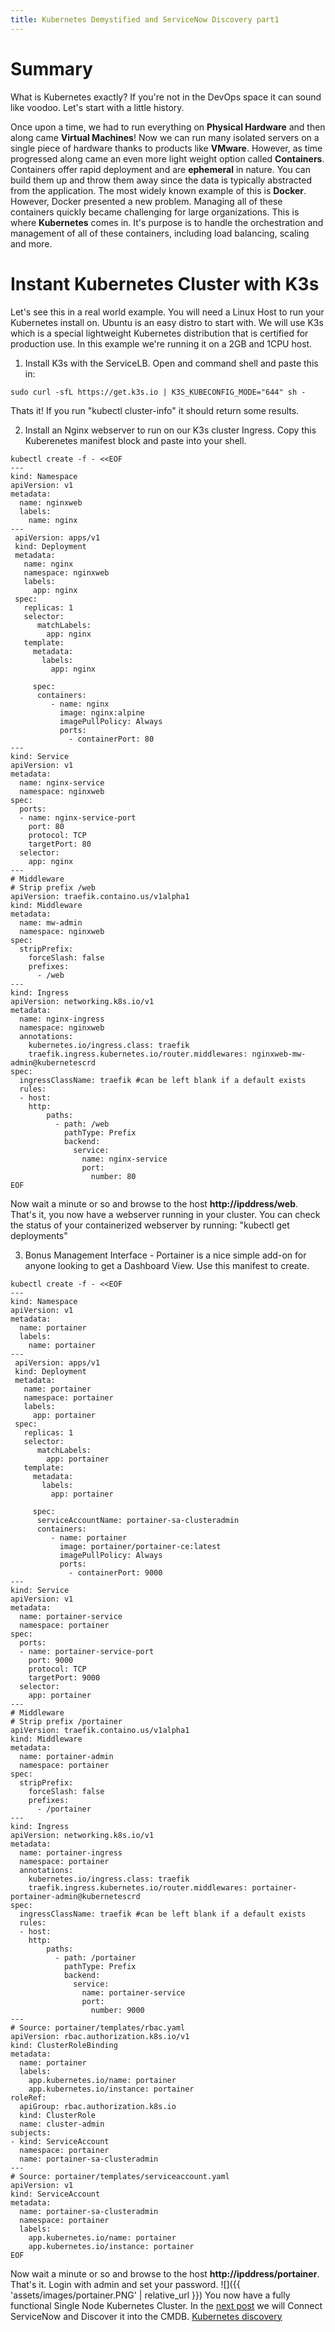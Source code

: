 ```yaml
---
title: Kubernetes Demystified and ServiceNow Discovery part1
---
```


# Summary 
What is Kubernetes exactly? If you're not in the DevOps space it can sound like voodoo. Let's start with a little history. 

Once upon a time, we had to run everything on **Physical Hardware** and then along came **Virtual Machines**! Now we can run many isolated servers on a single piece of hardware thanks to products like **VMware**. However, as time progressed along came an even more light weight option called **Containers**. Containers offer rapid deployment and are **ephemeral** in nature. You can build them up and throw them away since the data is typically abstracted from the application. The most widely known example of this is **Docker**. However, Docker presented a new problem. Managing all of these containers quickly became challenging for large organizations. This is where **Kubernetes** comes in. It's purpose is to handle the orchestration and management of all of these containers, including load balancing, scaling and more.

# Instant Kubernetes Cluster with K3s
Let's see this in a real world example.  You will need a Linux Host to run your Kubernetes install on. Ubuntu is an easy distro to start with. We will use K3s which is a special lightweight Kubernetes distribution that is certified for production use. In this example we're running it on a 2GB and 1CPU host.

1. Install K3s with the ServiceLB. Open and command shell and paste this in:
```
sudo curl -sfL https://get.k3s.io | K3S_KUBECONFIG_MODE="644" sh -
```
Thats it! If you run "kubectl cluster-info" it should return some results.

2. Install an Nginx webserver to run on our K3s cluster Ingress. Copy this Kuberenetes manifest block and paste into your shell. 
```
kubectl create -f - <<EOF
---
kind: Namespace
apiVersion: v1
metadata:
  name: nginxweb
  labels:
    name: nginx
---
 apiVersion: apps/v1
 kind: Deployment
 metadata:
   name: nginx
   namespace: nginxweb
   labels:
     app: nginx
 spec:
   replicas: 1
   selector:
      matchLabels:
        app: nginx
   template:
     metadata:
       labels:
         app: nginx
 
     spec:
      containers:
         - name: nginx
           image: nginx:alpine
           imagePullPolicy: Always
           ports:
             - containerPort: 80
---
kind: Service
apiVersion: v1
metadata:
  name: nginx-service
  namespace: nginxweb
spec:
  ports:
  - name: nginx-service-port
    port: 80
    protocol: TCP
    targetPort: 80
  selector:
    app: nginx
---
# Middleware
# Strip prefix /web
apiVersion: traefik.containo.us/v1alpha1
kind: Middleware
metadata:
  name: mw-admin
  namespace: nginxweb
spec:
  stripPrefix:
    forceSlash: false
    prefixes:
      - /web
---
kind: Ingress
apiVersion: networking.k8s.io/v1
metadata:
  name: nginx-ingress
  namespace: nginxweb
  annotations:
    kubernetes.io/ingress.class: traefik
    traefik.ingress.kubernetes.io/router.middlewares: nginxweb-mw-admin@kubernetescrd
spec:
  ingressClassName: traefik #can be left blank if a default exists
  rules:
  - host: 
    http:
        paths:
          - path: /web
            pathType: Prefix
            backend:
              service:
                name: nginx-service
                port:
                  number: 80
EOF
```
Now wait a minute or so and browse to the host **http://ipddress/web**. That's it, you now have a webserver running in your cluster.
You can check the status of your containerized webserver by running: "kubectl get deployments"

3. Bonus Management Interface - Portainer is a nice simple add-on for anyone looking to get a Dashboard View. Use this manifest to create.
```
kubectl create -f - <<EOF
---
kind: Namespace
apiVersion: v1
metadata:
  name: portainer
  labels:
    name: portainer
---
 apiVersion: apps/v1
 kind: Deployment
 metadata:
   name: portainer
   namespace: portainer
   labels:
     app: portainer
 spec:
   replicas: 1
   selector:
      matchLabels:
        app: portainer
   template:
     metadata:
       labels:
         app: portainer
 
     spec:
      serviceAccountName: portainer-sa-clusteradmin
      containers:
         - name: portainer
           image: portainer/portainer-ce:latest
           imagePullPolicy: Always
           ports:
             - containerPort: 9000
---
kind: Service
apiVersion: v1
metadata:
  name: portainer-service
  namespace: portainer
spec:
  ports:
  - name: portainer-service-port
    port: 9000
    protocol: TCP
    targetPort: 9000
  selector:
    app: portainer
---
# Middleware
# Strip prefix /portainer
apiVersion: traefik.containo.us/v1alpha1
kind: Middleware
metadata:
  name: portainer-admin
  namespace: portainer
spec:
  stripPrefix:
    forceSlash: false
    prefixes:
      - /portainer
---
kind: Ingress
apiVersion: networking.k8s.io/v1
metadata:
  name: portainer-ingress
  namespace: portainer
  annotations:
    kubernetes.io/ingress.class: traefik
    traefik.ingress.kubernetes.io/router.middlewares: portainer-portainer-admin@kubernetescrd
spec:
  ingressClassName: traefik #can be left blank if a default exists
  rules:
  - host: 
    http:
        paths:
          - path: /portainer
            pathType: Prefix
            backend:
              service:
                name: portainer-service
                port:
                  number: 9000
---
# Source: portainer/templates/rbac.yaml
apiVersion: rbac.authorization.k8s.io/v1
kind: ClusterRoleBinding
metadata:
  name: portainer
  labels:
    app.kubernetes.io/name: portainer
    app.kubernetes.io/instance: portainer
roleRef:
  apiGroup: rbac.authorization.k8s.io
  kind: ClusterRole
  name: cluster-admin
subjects:
- kind: ServiceAccount
  namespace: portainer
  name: portainer-sa-clusteradmin
---
# Source: portainer/templates/serviceaccount.yaml
apiVersion: v1
kind: ServiceAccount
metadata:
  name: portainer-sa-clusteradmin
  namespace: portainer
  labels:
    app.kubernetes.io/name: portainer
    app.kubernetes.io/instance: portainer	  			  
EOF
```
Now wait a minute or so and browse to the host **http://ipddress/portainer**. That's it. Login with admin and set your password.
![]({{ 'assets/images/portainer.PNG' | relative_url }})
You now have a fully functional Single Node Kubernetes Cluster. In the [next post](/kubernetes-demystified-and-servicenow-discovery-part2/) we will Connect ServiceNow and Discover it into the CMDB.
[Kubernetes discovery](https://docs.servicenow.com/csh?topicname=kubernetes-discovery.html&version=latest)
